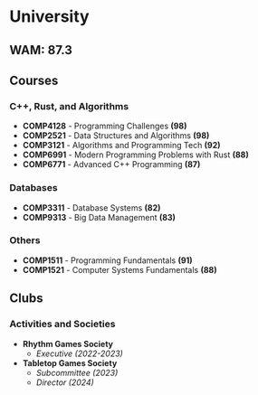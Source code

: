 # University

## WAM: 87.3

## Courses

### C++, Rust, and Algorithms
- **COMP4128** - Programming Challenges **(98)**
- **COMP2521** - Data Structures and Algorithms **(98)**
- **COMP3121** - Algorithms and Programming Tech **(92)**
- **COMP6991** - Modern Programming Problems with Rust **(88)**
- **COMP6771** - Advanced C++ Programming **(87)**

### Databases
- **COMP3311** - Database Systems **(82)**
- **COMP9313** - Big Data Management **(83)**

### Others
- **COMP1511** - Programming Fundamentals **(91)**
- **COMP1521** - Computer Systems Fundamentals **(88)**

## Clubs

### Activities and Societies
- **Rhythm Games Society**  
  - *Executive (2022-2023)*
- **Tabletop Games Society**  
  - *Subcommittee (2023)*  
  - *Director (2024)*
